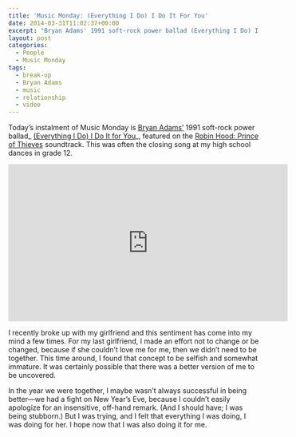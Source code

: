 ```yaml
---
title: 'Music Monday: (Everything I Do) I Do It For You'
date: 2014-03-31T11:02:37+00:00
excerpt: "Bryan Adams' 1991 soft-rock power ballad (Everything I Do) I Do It for You was often the closing song at my high school dances in grade 12."
layout: post
categories:
  - People
  - Music Monday
tags:
  - break-up
  - Bryan Adams
  - music
  - relationship
  - video
---
```

Today&#8217;s instalment of Music Monday is [Bryan Adams&#8217;](http://bryanadams.com/) 1991 soft-rock power ballad_ [(Everything I Do) I Do It for You](http://en.wikipedia.org/wiki/(Everything_I_Do)_I_Do_It_for_You)_, featured on the [Robin Hood: Prince of Thieves](http://www.imdb.com/title/tt0102798/) soundtrack. This was often the closing song at my high school dances in grade 12.

<div class="video-container">
	<iframe width="560" height="315" src="https://www.youtube.com/embed/ZGoWtY_h4xo" frameborder="0" allowfullscreen></iframe>
</div>

I recently broke up with my girlfriend and this sentiment has come into my mind a few times. For my last girlfriend, I made an effort not to change or be changed, because if she couldn&#8217;t love me for me, then we didn&#8217;t need to be together. This time around, I found that concept to be selfish and somewhat immature. It was certainly possible that there was a better version of me to be uncovered.

In the year we were together, I maybe wasn&#8217;t always successful in being better—we had a fight on New Year&#8217;s Eve, because I couldn&#8217;t easily apologize for an insensitive, off-hand remark. (And I should have; I was being stubborn.) But I was trying, and I felt that everything I was doing, I was doing for her. I hope now that I was also doing it for me.